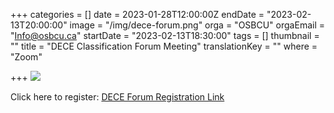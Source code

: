 +++
categories = []
date = 2023-01-28T12:00:00Z
endDate = "2023-02-13T20:00:00"
image = "/img/dece-forum.png"
orga = "OSBCU"
orgaEmail = "Info@osbcu.ca"
startDate = "2023-02-13T18:30:00"
tags = []
thumbnail = ""
title = "DECE Classification Forum Meeting"
translationKey = ""
where = "Zoom"

+++
![](/img/dece-forum.png)

Click here to register: [DECE Forum Registration Link](https://us02web.zoom.us/meeting/register/tZUlcOCvpjosH9bHah0rhhQRET_mSLQAAYo_)